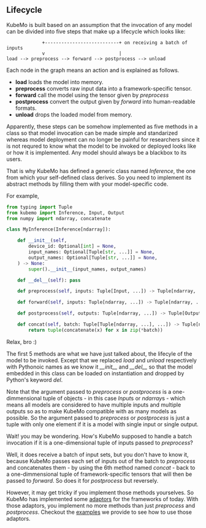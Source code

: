 ## Lifecycle

KubeMo is built based on an assumption that the invocation of any model can be divided into five steps that make up a lifecycle which looks like:

```
             +---------------------------+ on receiving a batch of inputs
             v                           |
load --> preprocess --> forward --> postprocess --> unload
```
Each node in the graph means an action and is explained as follows.

- **load** loads the model into memory.
- **preprocess** converts raw input data into a framework-specific tensor.
- **forward** call the model using the tensor given by *preprocess*
- **postprocess** convert the output given by *forward* into human-readable formats.
- **unload** drops the loaded model from memory.

Apparently, these steps can be somehow implemented as five methods in a class so that model invocation can be made simple and standarized whereas model deployment can no longer be painful for researchers since it is not requred to know what the model to be invoked or deployed looks like or how it is implemented. Any model should always be a blackbox to its users.

That is why KubeMo has defined a generic class named *Inference*, the one from which your self-defined class derives. So you need to implement its abstract methods by filling them with your model-specific code.

For example,

```python
from typing import Tuple
from kubemo import Inference, Input, Output
from numpy import ndarray, concatenate

class MyInference(Inference[ndarray]):

    def __init__(self,
        device_id: Optional[int] = None,
        input_names: Optional[Tuple[str, ...]] = None, 
        output_names: Optional[Tuple[str, ...]] = None,
    ) -> None:
        super().__init__(input_names, output_names)

    def __del__(self): pass

    def preprocess(self, inputs: Tuple[Input, ...]) -> Tuple[ndarray, ...]: pass

    def forward(self, inputs: Tuple[ndarray, ...]) -> Tuple[ndarray, ...]: pass

    def postprocess(self, outputs: Tuple[ndarray, ...]) -> Tuple[Output, ...]: pass

    def concat(self, batch: Tuple[Tuple[ndarray, ...], ...]) -> Tuple[ndarray, ...]:
        return tuple(concatenate(x) for x in zip(*batch))
```

Relax, bro :) 

The first 5 methods are what we have just talked about, the lifecyle of the model to be invoked. Except that we replaced *load* and *unload* respectively with Pythonoic names as we know it *\_\_init__* and *\_\_del__* so that the model embedded in this class can be loaded on instantiation and dropped by Python's keyword *del*.

Note that the argument passed to *preprocess* or *postprocess* is a one-dimmensional tuple of objects - in this case *Input*s or *ndarray*s - which means all models are considered to have multiple inputs and multiple outputs so as to make KubeMo compatible with as many models as possible. So the argument passed to *preprocess* or *postprocess* is just a tuple with only one element if it is a model with single input or single output.

Wait! you may be wondering. How's KubeMo supposed to handle a batch invocation if it is a one-dimensional tuple of inputs passed to *preprocess*?

Well, it does receive a batch of input sets, but you don't have to know it, because KubeMo passes each set of inputs out of the batch to *preprocess* and concatenates them - by using the 6th method named *concat* - back to a one-dimmensional tuple of framework-specific tensors that will then be passed to *forward*. So does it for *postprocess* but reversely.

However, it may get tricky if you implement those methods yourselves. So KubeMo has implemented some [adaptors](https://github.com/kubemo/kubemo/tree/main/kubemo/adaptor) for the frameworks of today. With those adaptors, you implement no more methods than just *preprocess* and *postprocess*. Checkout the [examples](https://github.com/kubemo/kubemo/tree/main/example) we provide to see how to use those adaptors.
